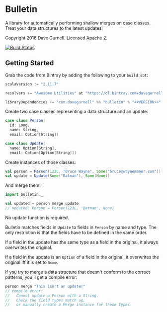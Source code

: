 # Bulletin

A library for automatically performing shallow merges on case classes.
Treat your data structures to the latest updates!

Copyright 2016 Dave Gurnell. Licensed [Apache 2][license].

[![Build Status](https://travis-ci.org/davegurnell/bulletin.svg?branch=develop)](https://travis-ci.org/davegurnell/bulletin)

## Getting Started

Grab the code from Bintray by adding the following to your `build.sbt`:

~~~ scala
scalaVersion := "2.11.7"

resolvers += "Awesome Utilities" at "https://dl.bintray.com/davegurnell/maven"

libraryDependencies += "com.davegurnell" %% "bulletin" % "<<VERSION>>"
~~~

Create two case classes representing a data structure and an update:

~~~ scala
case class Person(
  id: Long,
  name: String,
  email: Option[String])

case class Update(
  name: Option[String],
  email: Option[Option[String]])
~~~

Create instances of those classes:

~~~ scala
val person = Person(123L, "Bruce Wayne", Some("bruce@waynemanor.com"))
val update = Update(Some("Batman"), Some(None))
~~~

And merge them!

~~~ scala
import bulletin._

val updated = person merge update
// updated: Person = Person(123L, "Batman", None)
~~~

No update function is required.

Bulletin matches fields in `Update` to fields in `Person` by name and type.
The only restriction is that the fields have to be defined in the same order.

If a field in the update has the same type as a field in the original,
it always overwrites the original.

If a field in the update is an `Option` of a field in the original,
it overwrites the original iff it is set to `Some`.

If you try to merge a data structure that doesn't conform to the correct patterns,
you'll get a compile error:

~~~ scala
person merge "This isn't an update!"
// compile error:
//   Cannot update a Person with a String.
//   Check the field types match up,
//   or manually create a Merge instance for these types.
~~~

[license]: http://www.apache.org/licenses/LICENSE-2.0
